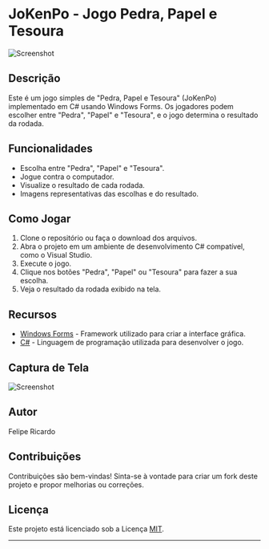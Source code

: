 # JoKenPo - Jogo Pedra, Papel e Tesoura

![Screenshot](https://skdesu.com/wp-content/uploads/2018/10/jokenpo-pedra-papel-e-tesoura.png)

## Descrição

Este é um jogo simples de "Pedra, Papel e Tesoura" (JoKenPo) implementado em C# usando Windows Forms. Os jogadores podem escolher entre "Pedra", "Papel" e "Tesoura", e o jogo determina o resultado da rodada.

## Funcionalidades

- Escolha entre "Pedra", "Papel" e "Tesoura".
- Jogue contra o computador.
- Visualize o resultado de cada rodada.
- Imagens representativas das escolhas e do resultado.

## Como Jogar

1. Clone o repositório ou faça o download dos arquivos.
2. Abra o projeto em um ambiente de desenvolvimento C# compatível, como o Visual Studio.
3. Execute o jogo.
4. Clique nos botões "Pedra", "Papel" ou "Tesoura" para fazer a sua escolha.
5. Veja o resultado da rodada exibido na tela.

## Recursos

- [Windows Forms](https://docs.microsoft.com/en-us/dotnet/desktop/winforms/?view=netdesktop-6.0) - Framework utilizado para criar a interface gráfica.
- [C#](https://docs.microsoft.com/en-us/dotnet/csharp/) - Linguagem de programação utilizada para desenvolver o jogo.

## Captura de Tela

![Screenshot](screenshot.png)

## Autor

Felipe Ricardo

## Contribuições

Contribuições são bem-vindas! Sinta-se à vontade para criar um fork deste projeto e propor melhorias ou correções.

## Licença

Este projeto está licenciado sob a Licença [MIT](LICENSE).

---
